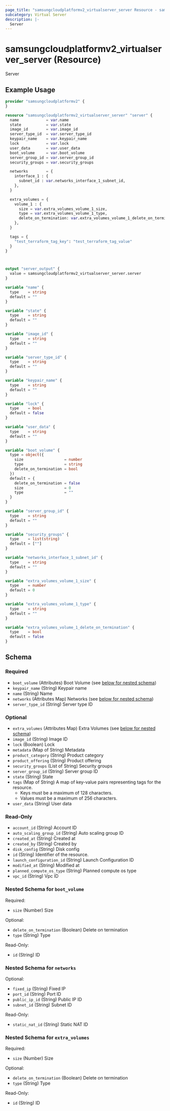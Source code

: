 ```yaml
---
page_title: "samsungcloudplatformv2_virtualserver_server Resource - samsungcloudplatformv2"
subcategory: Virtual Server
description: |-
  Server
---
```


# samsungcloudplatformv2_virtualserver_server (Resource)

Server

## Example Usage

```terraform
provider "samsungcloudplatformv2" {
}

resource "samsungcloudplatformv2_virtualserver_server" "server" {
  name            = var.name
  state           = var.state
  image_id        = var.image_id
  server_type_id  = var.server_type_id
  keypair_name    = var.keypair_name
  lock            = var.lock
  user_data       = var.user_data
  boot_volume     = var.boot_volume
  server_group_id = var.server_group_id
  security_groups = var.security_groups

  networks        = {
    interface_1 : {
      subnet_id : var.networks_interface_1_subnet_id,
    },
  }

  extra_volumes = {
    volume_1 : {
      size = var.extra_volumes_volume_1_size,
      type = var.extra_volumes_volume_1_type,
      delete_on_termination: var.extra_volumes_volume_1_delete_on_termination
    },
  }

  tags = {
    "test_terraform_tag_key": "test_terraform_tag_value"
  }
}



output "server_output" {
  value = samsungcloudplatformv2_virtualserver_server.server
}

variable "name" {
  type    = string
  default = ""
}

variable "state" {
  type    = string
  default = ""
}

variable "image_id" {
  type    = string
  default = ""
}

variable "server_type_id" {
  type    = string
  default = ""
}

variable "keypair_name" {
  type    = string
  default = ""
}

variable "lock" {
  type    = bool
  default = false
}

variable "user_data" {
  type    = string
  default = ""
}

variable "boot_volume" {
  type = object({
    size                  = number
    type                  = string
    delete_on_termination = bool
  })
  default = {
    delete_on_termination = false
    size                  = 0
    type                  = ""
  }
}

variable "server_group_id" {
  type    = string
  default = ""
}

variable "security_groups" {
  type    = list(string)
  default = [""]
}

variable "networks_interface_1_subnet_id" {
  type    = string
  default = ""
}

variable "extra_volumes_volume_1_size" {
  type    = number
  default = 0
}

variable "extra_volumes_volume_1_type" {
  type    = string
  default = ""
}

variable "extra_volumes_volume_1_delete_on_termination" {
  type    = bool
  default = false
}
```

<!-- schema generated by tfplugindocs -->
## Schema

### Required

- `boot_volume` (Attributes) Boot Volume (see [below for nested schema](#nestedatt--boot_volume))
- `keypair_name` (String) Keypair name
- `name` (String) Name
- `networks` (Attributes Map) Networks (see [below for nested schema](#nestedatt--networks))
- `server_type_id` (String) Server type ID

### Optional

- `extra_volumes` (Attributes Map) Extra Volumes (see [below for nested schema](#nestedatt--extra_volumes))
- `image_id` (String) Image ID
- `lock` (Boolean) Lock
- `metadata` (Map of String) Metadata
- `product_category` (String) Product category
- `product_offering` (String) Product offering
- `security_groups` (List of String) Security groups
- `server_group_id` (String) Server group ID
- `state` (String) State
- `tags` (Map of String) A map of key-value pairs representing tags for the resource.
  - Keys must be a maximum of 128 characters.
  - Values must be a maximum of 256 characters.
- `user_data` (String) User data

### Read-Only

- `account_id` (String) Account ID
- `auto_scaling_group_id` (String) Auto scaling group ID
- `created_at` (String) Created at
- `created_by` (String) Created by
- `disk_config` (String) Disk config
- `id` (String) Identifier of the resource.
- `launch_configuration_id` (String) Launch Configuration ID
- `modified_at` (String) Modified at
- `planned_compute_os_type` (String) Planned compute os type
- `vpc_id` (String) Vpc ID

<a id="nestedatt--boot_volume"></a>
### Nested Schema for `boot_volume`

Required:

- `size` (Number) Size

Optional:

- `delete_on_termination` (Boolean) Delete on termination
- `type` (String) Type

Read-Only:

- `id` (String) ID


<a id="nestedatt--networks"></a>
### Nested Schema for `networks`

Optional:

- `fixed_ip` (String) Fixed IP
- `port_id` (String) Port ID
- `public_ip_id` (String) Public IP ID
- `subnet_id` (String) Subnet ID

Read-Only:

- `static_nat_id` (String) Static NAT ID


<a id="nestedatt--extra_volumes"></a>
### Nested Schema for `extra_volumes`

Required:

- `size` (Number) Size

Optional:

- `delete_on_termination` (Boolean) Delete on termination
- `type` (String) Type

Read-Only:

- `id` (String) ID